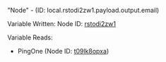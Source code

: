 "Node" - (ID: local.rstodi2zw1.payload.output.email)

Variable Written:
Node ID: [rstodi2zw1](../nodes/rstodi2zw1.md)

Variable Reads:
* PingOne (Node ID: [t09lk8opxa](../nodes/t09lk8opxa.md))

